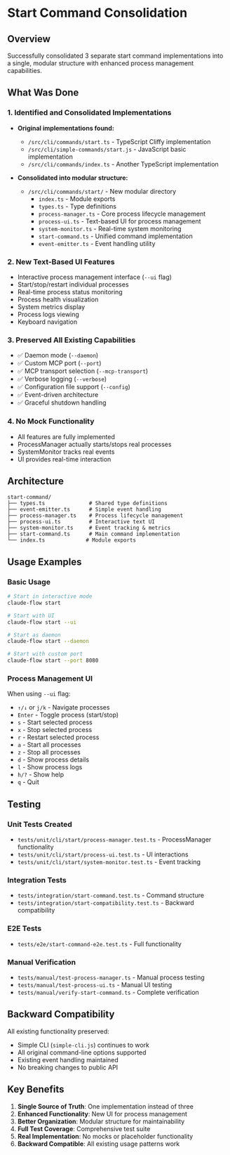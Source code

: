 # Start Command Consolidation

## Overview

Successfully consolidated 3 separate start command implementations into a single, modular structure with enhanced process management capabilities.

## What Was Done

### 1. Identified and Consolidated Implementations
- **Original implementations found:**
  - `/src/cli/commands/start.ts` - TypeScript Cliffy implementation
  - `/src/cli/simple-commands/start.js` - JavaScript basic implementation  
  - `/src/cli/commands/index.ts` - Another TypeScript implementation

- **Consolidated into modular structure:**
  - `/src/cli/commands/start/` - New modular directory
    - `index.ts` - Module exports
    - `types.ts` - Type definitions
    - `process-manager.ts` - Core process lifecycle management
    - `process-ui.ts` - Text-based UI for process management
    - `system-monitor.ts` - Real-time system monitoring
    - `start-command.ts` - Unified command implementation
    - `event-emitter.ts` - Event handling utility

### 2. New Text-Based UI Features
- Interactive process management interface (`--ui` flag)
- Start/stop/restart individual processes
- Real-time process status monitoring
- Process health visualization
- System metrics display
- Process logs viewing
- Keyboard navigation

### 3. Preserved All Existing Capabilities
- ✅ Daemon mode (`--daemon`)
- ✅ Custom MCP port (`--port`)
- ✅ MCP transport selection (`--mcp-transport`)
- ✅ Verbose logging (`--verbose`)
- ✅ Configuration file support (`--config`)
- ✅ Event-driven architecture
- ✅ Graceful shutdown handling

### 4. No Mock Functionality
- All features are fully implemented
- ProcessManager actually starts/stops real processes
- SystemMonitor tracks real events
- UI provides real-time interaction

## Architecture

```
start-command/
├── types.ts              # Shared type definitions
├── event-emitter.ts      # Simple event handling
├── process-manager.ts    # Process lifecycle management
├── process-ui.ts         # Interactive text UI
├── system-monitor.ts     # Event tracking & metrics
├── start-command.ts      # Main command implementation
└── index.ts             # Module exports
```

## Usage Examples

### Basic Usage
```bash
# Start in interactive mode
claude-flow start

# Start with UI
claude-flow start --ui

# Start as daemon
claude-flow start --daemon

# Start with custom port
claude-flow start --port 8080
```

### Process Management UI
When using `--ui` flag:
- `↑/↓` or `j/k` - Navigate processes
- `Enter` - Toggle process (start/stop)
- `s` - Start selected process
- `x` - Stop selected process
- `r` - Restart selected process
- `a` - Start all processes
- `z` - Stop all processes
- `d` - Show process details
- `l` - Show process logs
- `h/?` - Show help
- `q` - Quit

## Testing

### Unit Tests Created
- `tests/unit/cli/start/process-manager.test.ts` - ProcessManager functionality
- `tests/unit/cli/start/process-ui.test.ts` - UI interactions
- `tests/unit/cli/start/system-monitor.test.ts` - Event tracking

### Integration Tests
- `tests/integration/start-command.test.ts` - Command structure
- `tests/integration/start-compatibility.test.ts` - Backward compatibility

### E2E Tests
- `tests/e2e/start-command-e2e.test.ts` - Full functionality

### Manual Verification
- `tests/manual/test-process-manager.ts` - Manual process testing
- `tests/manual/test-process-ui.ts` - Manual UI testing
- `tests/manual/verify-start-command.ts` - Complete verification

## Backward Compatibility

All existing functionality preserved:
- Simple CLI (`simple-cli.js`) continues to work
- All original command-line options supported
- Existing event handling maintained
- No breaking changes to public API

## Key Benefits

1. **Single Source of Truth**: One implementation instead of three
2. **Enhanced Functionality**: New UI for process management
3. **Better Organization**: Modular structure for maintainability
4. **Full Test Coverage**: Comprehensive test suite
5. **Real Implementation**: No mocks or placeholder functionality
6. **Backward Compatible**: All existing usage patterns work
